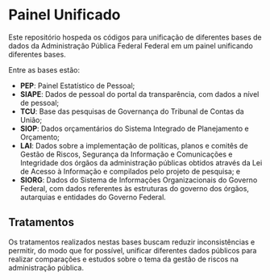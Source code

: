 # Painel Unificado

Este repositório hospeda os códigos para unificação de diferentes bases de dados da Administração Pública Federal Federal em um painel unificando diferentes bases.

Entre as bases estão:
* **PEP**: Painel Estatístico de Pessoal;
* **SIAPE**: Dados de pessoal do portal da transparência, com dados a nível de pessoal;
* **TCU**: Base das pesquisas de Governança do Tribunal de Contas da União;
* **SIOP**: Dados orçamentários do Sistema Integrado de Planejamento e Orçamento;
* **LAI**: Dados sobre a implementação de políticas, planos e comitês de Gestão de Riscos, Segurança da Informação e Comunicações e Integridade dos órgãos da administração públicas obtidos através da Lei de Acesso à Informação e compilados pelo projeto de pesquisa; e 
* **SIORG**: Dados do Sistema de Informações Organizacionais do Governo Federal, com dados referentes às estruturas do governo dos órgãos, autarquias e entidades do Governo Federal.

## Tratamentos

Os tratamentos realizados nestas bases buscam reduzir inconsistências e permitir, do modo que for possível, unificar diferentes dados públicos para realizar comparações e estudos sobre o tema da gestão de riscos na administração pública.
